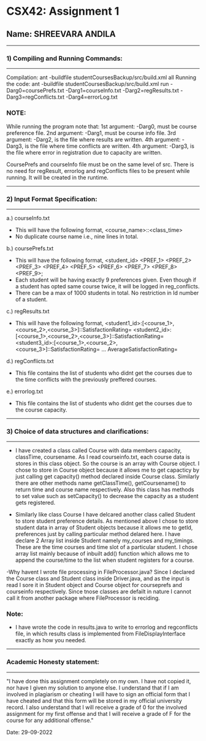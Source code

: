 # CSX42: Assignment 1
## Name: SHREEVARA ANDILA

-----------------------------------------------------------------------
### 1) Compiling and Running Commands:
-----------------------------------------------------------------------
Compilation: ant -buildfile studentCoursesBackup/src/build.xml all
Running the code: ant -buildfile studentCoursesBackup/src/build.xml run -Darg0=coursePrefs.txt -Darg1=courseInfo.txt -Darg2=regResults.txt -Darg3=regConflicts.txt -Darg4=errorLog.txt 

### **NOTE**:

While running the program note that:
1st argument: -Darg0, must be course preference file.
2nd argument: -Darg1, must be course info file.
3rd argument: -Darg2, is the file where results are written.
4th argument: -Darg3, is the file where time conflicts are written.
4th argument: -Darg3, is the file where error in registration due to capacity are written.

CoursePrefs and courseInfo file must be on the same level of src.
There is no need for regResult, errorlog and regConflicts files to be present while running. It will be created in the runtime.

-----------------------------------------------------------------------
### 2) Input Format Specification:
-----------------------------------------------------------------------

a.) courseInfo.txt 

- This will have the following format, 
	<course_name>:<capacity>:<class_time> 
- No duplicate course name i.e., nine lines in total.

b.) coursePrefs.txt

- This will have the following format,
	<student_id> <PREF_1> <PREF_2> <PREF_3> <PREF_4> <PREF_5> <PREF_6> <PREF_7> <PREF_8> <PREF_9>; 
- Each student will be having exactly 9 preferences given. Even though if a student has opted same course twice, it will be logged in reg_conflicts.
- There can be a max of 1000 students in total. No restriction in Id number of a student.

c.) regResults.txt

- This will have the following format,
	<student1_id>:[<course_1>,<course_2>,<course_3>]::SatisfactionRating=<value>
	<student2_id>:[<course_1>,<course_2>,<course_3>]::SatisfactionRating=<value>
	<student3_id>:[<course_1>,<course_2>,<course_3>]::SatisfactionRating=<value>
	...
	AverageSatisfactionRating=<value>

d.) regConflicts.txt

- This file contains the list of students who didnt get the courses due to the time conflicts with the previously preffered courses.

e.) errorlog.txt

- This file contains the list of students who didnt get the courses due to the course capacity.

-----------------------------------------------------------------------
### 3)  Choice of data structures and clarifications:
-----------------------------------------------------------------------

- I have created a class called Course with data members capacity, classTime, coursename.
As I read courseinfo.txt, each course data is stores in this class object. So the course is an array with Course object.
I chose to store in Course object because it allows me to get capacticy by just calling get capacity() method declared inside
Course class. Similarly there are other methods name getClassTime(), getCoursename() to return time and course name respectively.
Also this class has methods to set value such as setCapacity() to decrease the capacity as a student gets registered.

- Similarly like class Course I have delcared another class called Student to store student preference details.
As mentioned above I chose to store student data in array of Student objects because it allows me to getId, preferences just by calling particular method delared here.
I have declare 2 Array list inside Student namely my_courses and my_timings.
These are the time courses and time slot of a particular student.
I chose array list mainly because of inbuilt add() function which allows me to append the course/time to the list when student registers for a course.

-Why havent I wrote file processing in FileProcessor.java?
Since I declared the Course class and Student class inside Driver.java, and as the input is read I sore it in Student object and Course object for courseprefs and courseinfo respectively. Since tnose classes are defailt in nature I cannot call it from another package where FileProcessor is reciding.

### Note: 
- I have wrote the code in results.java to write to errorlog and regconflicts file, in which results class is implemented from FileDisplayInterface exactly as how you needed.

-----------------------------------------------------------------------
### Academic Honesty statement:
-----------------------------------------------------------------------

"I have done this assignment completely on my own. I have not copied
it, nor have I given my solution to anyone else. I understand that if
I am involved in plagiarism or cheating I will have to sign an
official form that I have cheated and that this form will be stored in
my official university record. I also understand that I will receive a
grade of 0 for the involved assignment for my first offense and that I
will receive a grade of F for the course for any additional
offense."

Date: 29-09-2022


